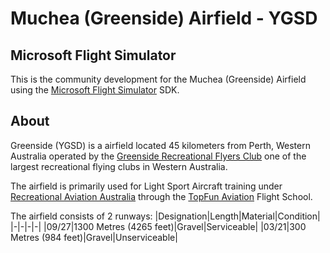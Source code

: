 # Muchea (Greenside) Airfield - YGSD

## Microsoft Flight Simulator
This is the community development for the Muchea (Greenside) Airfield using the [Microsoft Flight Simulator](https://www.flightsimulator.com) SDK.

## About
Greenside (YGSD) is a airfield located 45 kilometers from Perth, Western Australia operated by the [Greenside Recreational Flyers Club](http://www.grfc.asn.au) one of the largest recreational flying clubs in Western Australia.

The airfield is primarily used for Light Sport Aircraft training under [Recreational Aviation Australia](https://www.raa.asn.au) through the [TopFun Aviation](https://www.topfun.net.au) Flight School.

The airfield consists of 2 runways:
|Designation|Length|Material|Condition|
|-|-|-|-|
|09/27|1300 Metres (4265 feet)|Gravel|Serviceable|
|03/21|300 Metres (984 feet)|Gravel|Unserviceable|
